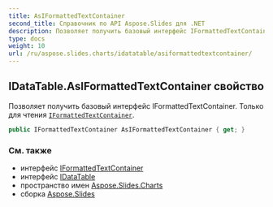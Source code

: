 ```yaml
---
title: AsIFormattedTextContainer
second_title: Справочник по API Aspose.Slides для .NET
description: Позволяет получить базовый интерфейс IFormattedTextContainer. Только для чтения IFormattedTextContaineraspose.slides.charts/iformattedtextcontainer.
type: docs
weight: 10
url: /ru/aspose.slides.charts/idatatable/asiformattedtextcontainer/
---
```


## IDataTable.AsIFormattedTextContainer свойство

Позволяет получить базовый интерфейс IFormattedTextContainer. Только для чтения [`IFormattedTextContainer`](../../iformattedtextcontainer).

```csharp
public IFormattedTextContainer AsIFormattedTextContainer { get; }
```

### См. также

* интерфейс [IFormattedTextContainer](../../iformattedtextcontainer)
* интерфейс [IDataTable](../../idatatable)
* пространство имен [Aspose.Slides.Charts](../../idatatable)
* сборка [Aspose.Slides](../../../)

<!-- DO NOT EDIT: сгенерировано xmldocmd для Aspose.Slides.dll -->